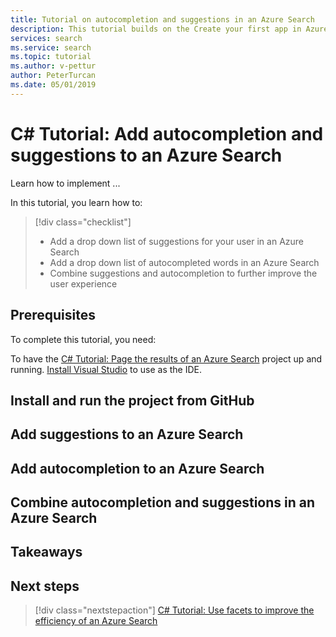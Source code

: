 ```yaml
---
title: Tutorial on autocompletion and suggestions in an Azure Search
description: This tutorial builds on the Create your first app in Azure Search tutorial and the paging tutorial, to add autocompletion and suggestions.
services: search
ms.service: search
ms.topic: tutorial
ms.author: v-pettur
author: PeterTurcan
ms.date: 05/01/2019
---
```


# C# Tutorial: Add autocompletion and suggestions to an Azure Search

Learn how to implement ...

In this tutorial, you learn how to:
> [!div class="checklist"]
> * Add a drop down list of suggestions for your user in an Azure Search
> * Add a drop down list of autocompleted words in an Azure Search
> * Combine suggestions and autocompletion to further improve the user experience

## Prerequisites

To complete this tutorial, you need:

To have the [C# Tutorial: Page the results of an Azure Search](tutorial-csharp-paging.md) project up and running.
[Install Visual Studio](https://visualstudio.microsoft.com/) to use as the IDE.

## Install and run the project from GitHub


## Add suggestions to an Azure Search

## Add autocompletion to an Azure Search

## Combine autocompletion and suggestions in an Azure Search

## Takeaways

## Next steps

> [!div class="nextstepaction"]
> [C# Tutorial: Use facets to improve the efficiency of an Azure Search](tutorial-csharp-facets.md)